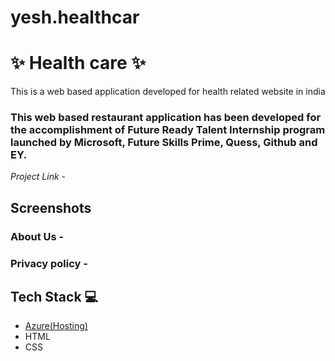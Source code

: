 # yesh.healthcar
# ✨ Health care ✨

This is a web based application developed for health related website in india

### This web based restaurant application has been developed for the accomplishment of Future Ready Talent Internship program launched by Microsoft, Future Skills Prime, Quess, Github and EY.


*Project Link* -



## Screenshots




   

### About Us -





### Privacy policy -




## Tech Stack 💻

- [Azure(Hosting)](https://azure.microsoft.com/en-in/features/azure-portal/)
- HTML
- CSS
